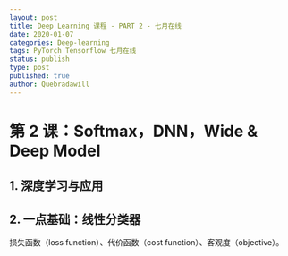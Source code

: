 ```yaml
---
layout: post
title: Deep Learning 课程 - PART 2 - 七月在线
date: 2020-01-07
categories: Deep-learning
tags: PyTorch Tensorflow 七月在线
status: publish
type: post
published: true
author: Quebradawill
---
```


# 第 2 课：Softmax，DNN，Wide & Deep Model

## 1. 深度学习与应用

## 2. 一点基础：线性分类器

损失函数（loss function）、代价函数（cost function）、客观度（objective）。



